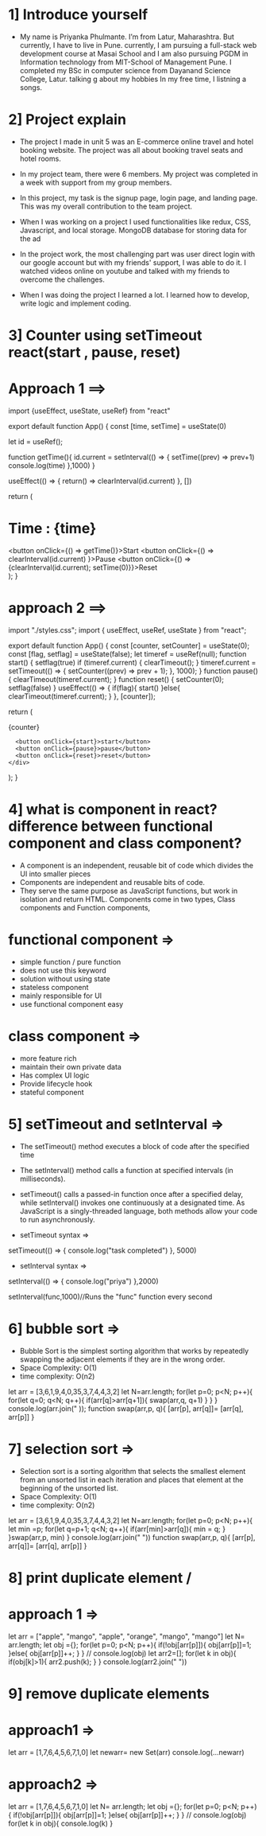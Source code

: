 # 1] Introduce yourself 
- My name is Priyanka Phulmante.  I’m from Latur, Maharashtra. But currently, I have to live in Pune. currently, I am pursuing a full-stack web development course at Masai School and I am also pursuing PGDM in Information technology from MIT-School of Management Pune. I completed my BSc in computer science from Dayanand Science College, Latur. talking g about my hobbies In my free time, I listning a songs.


# 2] Project explain 
-  The project I made in unit 5 was an E-commerce online travel and hotel booking website. The project was all about booking travel seats and hotel rooms.

- In my project team, there were  6 members. My project was completed in a week with support from my group members.

- In this project, my task is the signup page, login page, and landing page. This was my overall contribution to the team project.

- When I was working on a project I used functionalities like redux, CSS, Javascript, and local storage. MongoDB database for storing data for the ad

- In the project work, the most challenging part was user direct login with our google account but with my friends' support, I was able to do it. I watched videos online on youtube and talked with my friends to overcome the challenges.

- When I was doing the project I learned a lot. I learned how to develop,  write logic and implement coding.

# 3] Counter using setTimeout react(start , pause, reset)

# Approach 1 ==> 

import {useEffect, useState, useRef} from "react"

export default function App() {
  const [time, setTime] = useState(0)

  let id = useRef();

function getTime(){
  id.current = setInterval(() => {
    setTime((prev) => prev+1)
    console.log(time)
  },1000)
}

useEffect(() => {
  return() => clearInterval(id.current)
 }, [])

 
  return (
    <div className="App">
      <h1>Time : {time}</h1>
    <button onClick={() => getTime()}>Start</button>
    <button onClick={() => clearInterval(id.current) }>Pause</button>
    <button onClick={() => {clearInterval(id.current); setTime(0)}}>Reset</button>
    </div>
  );
}

# approach 2 ==> 

import "./styles.css";
import { useEffect, useRef, useState } from "react";

export default function App() {
  const [counter, setCounter] = useState(0);
  const [flag, setflag] = useState(false);
  let timeref = useRef(null);
  function start() {
    setflag(true)
    if (timeref.current) {
      clearTimeout();
    }
    timeref.current = setTimeout(() => {
      setCounter((prev) => prev + 1);
    }, 1000);
  }
  function pause() {
    clearTimeout(timeref.current);
  }
  function reset() {
    setCounter(0);
    setflag(false)
  }
  useEffect(() => {
    if(flag){
      start()
    }else{
      clearTimeout(timeref.current);
    }
  }, [counter]);

  return (
    <div className="App">
      {counter}
      <br />

      <button onClick={start}>start</button>
      <button onClick={pause}>pause</button>
      <button onClick={reset}>reset</button>
    </div>
  );
}




# 4] what is component in react? difference between functional component and class component?
- A component is an independent, reusable bit of code which divides the UI into smaller pieces
- Components are independent and reusable bits of code.
-  They serve the same purpose as JavaScript functions, but work in isolation and return HTML. Components come in two types, Class components and Function components, 

# functional component =>
- simple function / pure function 
- does not use this keyword
- solution without using state 
- stateless component 
- mainly responsible for UI 
- use functional component easy 

# class component => 
- more feature rich 
- maintain their own private data 
- Has complex UI logic 
- Provide lifecycle hook 
- stateful component 



# 5] setTimeout and setInterval => 

- The setTimeout() method executes a block of code after the specified time

- The setInterval() method calls a function at specified intervals (in milliseconds).

- setTimeout() calls a passed-in function once after a specified delay, while setInterval() invokes one continuously at a designated time. As JavaScript is a singly-threaded language, both methods allow your code to run asynchronously.

- setTimeout syntax =>

setTimeout(() => {
    console.log("task completed")
}, 5000)  

- setInterval syntax =>

setInterval(() => {
    console.log("priya")
},2000)

setInterval(func,1000)//Runs the "func" function every second

# 6] bubble sort  =>

- Bubble Sort is the simplest sorting algorithm that works by repeatedly swapping the adjacent elements if they are in the wrong order.
- Space Complexity: O(1)
- time complexity: O(n2)

let arr = [3,6,1,9,4,0,35,3,7,4,4,3,2]
let N=arr.length;
for(let p=0; p<N; p++){
    for(let q=0; q<N; q++){
        if(arr[q]>arr[q+1]){
           swap(arr,q, q+1)
        }
    }
}
console.log(arr.join(" ));
function swap(arr,p, q){
    [arr[p], arr[q]]= [arr[q], arr[p]]
}


# 7] selection sort =>

- Selection sort is a sorting algorithm that selects the smallest element from an unsorted list in each iteration and places that element at the beginning of the unsorted list.
- Space Complexity: O(1)
- time complexity: O(n2)

let arr = [3,6,1,9,4,0,35,3,7,4,4,3,2]
let N=arr.length;
for(let p=0; p<N; p++){
    let min =p;
    for(let q=p+1; q<N; q++){
        if(arr[min]>arr[q]){
            min = q; 
        }
    }swap(arr,p, min)
}
console.log(arr.join(" "))
function swap(arr,p, q){
    [arr[p], arr[q]]= [arr[q], arr[p]]
}
# 8] print duplicate element /

# approach 1 =>

 let arr = ["apple", "mango", "apple", 
            "orange", "mango", "mango"]
let N= arr.length;
let obj ={};
for(let p=0; p<N; p++){
    if(!obj[arr[p]]){
        obj[arr[p]]=1;
    }else{
        obj[arr[p]]++;
    }
}
// console.log(obj)
let arr2=[];
for(let k in obj){
    if(obj[k]>1){
       arr2.push(k);
}
}
 console.log(arr2.join(" "))

# 9]  remove duplicate elements 

 # approach1 =>
let arr = [1,7,6,4,5,6,7,1,0]
let newarr= new Set(arr)
console.log(...newarr)

# approach2 =>

let arr = [1,7,6,4,5,6,7,1,0]
let N= arr.length;
let obj ={};
for(let p=0; p<N; p++){
    if(!obj[arr[p]]){
        obj[arr[p]]=1;
    }else{
        obj[arr[p]]++;
    }
}
// console.log(obj)
for(let k in obj){
    console.log(k)
}




